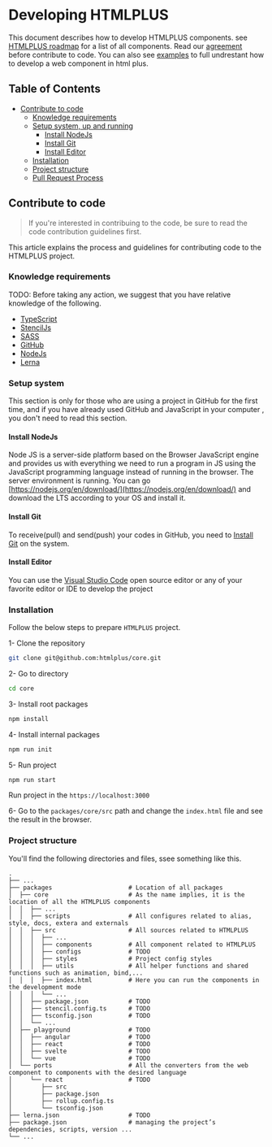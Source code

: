 # Developing HTMLPLUS
This document describes how to develop HTMLPLUS components. see [HTMLPLUS roadmap](../ROADMAP.md) for a list of all components. Read our [agreement](./agreement.md) before contribute to code. You can also see [examples](./examples.md) to full undrestant how to develop a web component in html plus.

## Table of Contents
  - [Contribute to code](#contribute-to-code)
    - [Knowledge requirements](#knowledge-requirements)
    - [Setup system, up and running](#setup-system)
      - [Install NodeJs](#install-nodejs)
      - [Install Git](#install-git)
      - [Install Editor](#install-editor)
    - [Installation](#installation)
    - [Project structure](#project-structure)
    - [Pull Request Process](#pull-request-process)

## Contribute to code
> If you're interested in contribuing to the code, be sure to read the code contribution guidelines first.


This article explains the process and guidelines for contributing code to the HTMLPLUS project.

### Knowledge requirements
TODO: Before taking any action, we suggest that you have relative knowledge of the following.
- [TypeScript](https://www.typescriptlang.org)
- [StencilJs](https://stenciljs.com)
- [SASS](https://sass-lang.com)
- [GitHub](https://github.com)
- [NodeJs](https://nodejs.org)
- [Lerna](https://lerna.js.org)

### Setup system
This section is only for those who are using a project in GitHub for the first time, and if you have already used GitHub and JavaScript in your computer , you don't need to read this section.

#### Install NodeJs
Node JS is a server-side platform based on the Browser JavaScript engine and provides us with everything we need to run a program in JS using the JavaScript programming language instead of running in the browser. The server environment is running.
You can go [https://nodejs.org/en/download/](https://nodejs.org/en/download/) and download the LTS according to your OS and install it.

#### Install Git
To receive(pull) and send(push) your codes in GitHub, you need to [Install Git](https://git-scm.com/download/win) on the system.

#### Install Editor
You can use the [Visual Studio Code](https://code.visualstudio.com/download) open source editor or any of your favorite editor or IDE to develop the project

### Installation
Follow the below steps to prepare `HTMLPLUS` project.

1- Clone the repository
```sh
git clone git@github.com:htmlplus/core.git
```

2- Go to directory
```sh
cd core
```

3- Install root packages
```sh
npm install
```

4- Install internal packages
```sh
npm run init
```

5- Run project
```sh
npm run start
```
Run project in the `https://localhost:3000`

6- Go to the `packages/core/src` path and change the `index.html` file and see the result in the browser.

### Project structure
You'll find the following directories and files, ssee something like this.

    .
    ├── ...
    ├── packages                     # Location of all packages
    │  ├── core                      # As the name implies, it is the location of all the HTMLPLUS components
    │  │  ├── ...
    │  │  ├── scripts                # All configures related to alias, style, docs, extera and externals
    │  │  ├── src                    # All sources related to HTMLPLUS
    │  │  │  ├── ...
    │  │  │  ├── components          # All component related to HTMLPLUS
    │  │  │  ├── configs             # TODO
    │  │  │  ├── styles              # Project config styles
    │  │  │  ├── utils               # All helper functions and shared functions such as animation, bind,...
    │  │  │  ├── index.html          # Here you can run the components in the development mode
    │  │  │  └── ...
    │  │  ├── package.json           # TODO
    │  │  ├── stencil.config.ts      # TODO
    │  │  ├── tsconfig.json          # TODO
    │  │  └── ...
    │  ├── playground                # TODO
    │  │  ├── angular                # TODO
    │  │  ├── react                  # TODO
    │  │  ├── svelte                 # TODO
    │  │  └── vue                    # TODO
    │  └── ports                     # All the converters from the web component to components with the desired language
    │     └── react                  # TODO
    │        ├── src
    │        ├── package.json
    │        ├── rollup.config.ts
    │        └── tsconfig.json
    ├── lerna.json                   # TODO
    ├── package.json                 # managing the project’s dependencies, scripts, version ...
    └── ...
